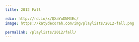 ```yaml
---
title: 2012 Fall

rdio: http://rd.io/x/QXaYuDNM4Ec/
image: https://katydecorah.com/img/playlists/2012-fall.png

permalink: /playlists/2012/fall/
---
```

